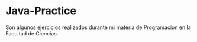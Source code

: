 # Java-Practice

Son algunos ejercicios realizados durante mi materia de Programacion en la Facultad de Ciencias 
